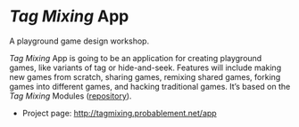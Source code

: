 _Tag Mixing_ App
====

A playground game design workshop.

_Tag Mixing_ App is going to be an application for creating playground games, like variants of tag or hide-and-seek. Features will include making new games from scratch, sharing games, remixing shared games, forking games into different games, and hacking traditional games. It’s based on the _Tag Mixing_ Modules ([repository](https://github.com/nclm/tagmixing-modules)).

* Project page: http://tagmixing.probablement.net/app
